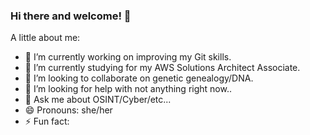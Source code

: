 ### Hi there and welcome! 👋

A little about me:

- 🔭 I’m currently working on improving my Git skills.
- 🌱 I’m currently studying for my AWS Solutions Architect Associate.
- 👯 I’m looking to collaborate on genetic genealogy/DNA.
- 🤔 I’m looking for help with not anything right now..
- 💬 Ask me about OSINT/Cyber/etc...
- 😄 Pronouns: she/her
- ⚡ Fun fact: 

<!--
**mysticitgirl/mysticitgirl** is a ✨ _special_ ✨ repository because its `README.md` (this file) appears on your GitHub profile.

Here are some ideas to get you started:-->
